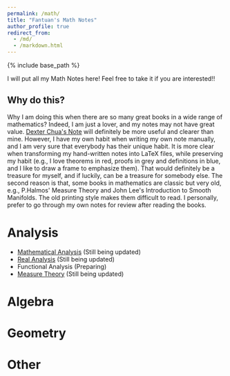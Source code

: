 ```yaml
---
permalink: /math/
title: "Fantuan's Math Notes"
author_profile: true
redirect_from: 
  - /md/
  - /markdown.html
---
```


{% include base_path %}

I will put all my Math Notes here! Feel free to take it if you are interested!!

Why do this?
------
Why I am doing this when there are so many great books in a wide range of mathematics? Indeed, I am just a lover, and my notes may not have great value. [Dexter Chua's Note](https://dec41.user.srcf.net/notes/) will definitely be more useful and clearer than mine. However, I have my own habit when writing my own note manually, and I am very sure that everybody has their unique habit. It is more clear when transforming my hand-written notes into LaTeX files, while preserving my habit (e.g., I love theorems in red, proofs in grey and definitions in blue, and I like to draw a frame to emphasize them). That would definitely be a treasure for myself, and if luckily, can be a treasure for somebody else. The second reason is that, some books in mathematics are classic but very old, e.g., P.Halmos' Measure Theory and John Lee's Introduction to Smooth Manifolds. The old printing style makes them difficult to read. I personally, prefer to go through my own notes for review after reading the books.

Analysis
======
* [Mathematical Analysis](../assets/Notes_on_Introductory_Real_Analysis.pdf) (Still being updated)
* [Real Analysis](../assets/Real_Analysis.pdf) (Still being updated)
* Functional Analysis (Preparing)
* [Measure Theory](../assets/Notes_on_Measure_Theory) (Still being updated)

Algebra
======

Geometry
======

Other
======
